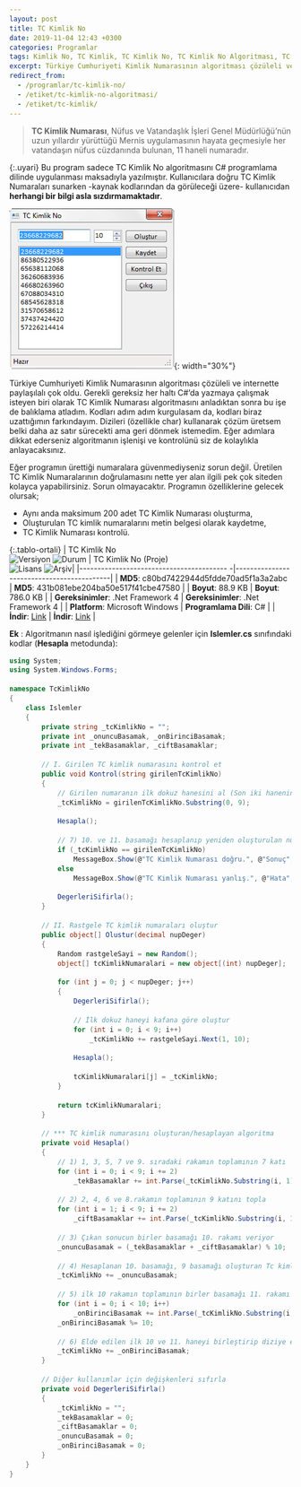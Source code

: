 ```yaml
---
layout: post
title: TC Kimlik No
date: 2019-11-04 12:43 +0300
categories: Programlar
tags: Kimlik No, TC Kimlik, TC Kimlik No, TC Kimlik No Algoritması, TC Kimlik Numarası
excerpt: Türkiye Cumhuriyeti Kimlik Numarasının algoritması çözüleli ve internette paylaşılalı çok oldu. Gerekli gereksiz her haltı C#’da yazmaya çalışmak isteyen biri olarak TC Kimlik Numarası algoritmasını anladıktan sonra bu işe de balıklama atladım....
redirect_from:
  - /programlar/tc-kimlik-no/
  - /etiket/tc-kimlik-no-algoritmasi/
  - /etiket/tc-kimlik/
---
```

> **TC Kimlik Numarası**, Nüfus ve Vatandaşlık İşleri Genel Müdürlüğü’nün uzun yıllardır yürüttüğü Mernis uygulamasının hayata geçmesiyle her vatandaşın nüfus cüzdanında bulunan, 11 haneli numaradır. 

{:.uyari}
Bu program sadece TC Kimlik No algoritmasını C# programlama dilinde uygulanması maksadıyla yazılmıştır. Kullanıcılara doğru TC Kimlik Numaraları sunarken -kaynak kodlarından da görüleceği üzere- kullanıcıdan **herhangi bir bilgi asla sızdırmamaktadır**.

![tc-kimlik-no](/images/programlar/tc-kimlik-no.png){: width="30%"}

 Türkiye Cumhuriyeti Kimlik Numarasının algoritması çözüleli ve internette paylaşılalı çok oldu. Gerekli gereksiz her haltı C#’da yazmaya çalışmak isteyen biri olarak TC Kimlik Numarası algoritmasını anladıktan sonra bu işe de balıklama atladım. Kodları adım adım kurgulasam da, kodları biraz uzattığımın farkındayım. Dizileri (özellikle char) kullanarak çözüm üretsem belki daha az satır sürecekti ama geri dönmek istemedim. Eğer adımlara dikkat ederseniz algoritmanın işlenişi ve kontrolünü siz de kolaylıkla anlayacaksınız.

Eğer programın ürettiği numaralara güvenmediyseniz sorun değil. Üretilen TC Kimlik Numaralarının doğrulamasını nette yer alan ilgili pek çok siteden kolayca yapabilirsiniz. Sorun olmayacaktır. Programın özelliklerine gelecek olursak;

- Aynı anda maksimum 200 adet TC Kimlik Numarası oluşturma,
- Oluşturulan TC kimlik numaralarını metin belgesi olarak kaydetme,
- TC Kimlik Numarası kontrolü.

{:.tablo-ortali}
| TC Kimlik No<br>![Versiyon](https://img.shields.io/badge/Versiyon-1.1-blueviolet.svg?style=flat) ![Durum](https://img.shields.io/badge/Durum-Çalışıyor-success.svg?style=flat) | TC Kimlik No (Proje)<br>![Lisans](https://img.shields.io/badge/Lisans-MIT-blue.svg?style=flat) ![Arşiv](https://img.shields.io/badge/Arşiv-orange.svg?style=flat)|
|----------------------------------------- -|-------------------------------------------|
| **MD5**: c80bd7422944d5fdde70ad5f1a3a2abc | **MD5**: 431b081ebe204ba50e517f41cbe47580 | 
| **Boyut**: 88.9 KB                       | **Boyut**: 786.0 KB                         |
| **Gereksinimler**: .Net Framework 4     | **Gereksinimler**: .Net Framework 4     |
| **Platform**: Microsoft Windows           | **Programlama Dili**: C#                  |
| **İndir**: [Link](https://www.dropbox.com/s/cqas7tsm6q5as2j/tc-kimlik-no.zip?dl=1)         | **İndir**: [Link](https://www.dropbox.com/s/6smrlz98wnehow8/tc-kimlik-no-proje.zip?dl=1) |

**Ek** : Algoritmanın nasıl işlediğini görmeye gelenler için **Islemler.cs** sınıfındaki kodlar (**Hesapla** metodunda):

```csharp
using System;
using System.Windows.Forms;

namespace TcKimlikNo
{
    class Islemler
    {
        private string _tcKimlikNo = "";
        private int _onuncuBasamak, _onBirinciBasamak;
        private int _tekBasamaklar, _ciftBasamaklar;

        // I. Girilen TC kimlik numarasını kontrol et
        public void Kontrol(string girilenTcKimlikNo)
        {
            // Girilen numaranın ilk dokuz hanesini al (Son iki hanenin doğruluğunu program hesaplayacak)
            _tcKimlikNo = girilenTcKimlikNo.Substring(0, 9);

            Hesapla();

            // 7) 10. ve 11. basamağı hesaplanıp yeniden oluşturulan numarayla, sisteme girileni karşılaştır
            if (_tcKimlikNo == girilenTcKimlikNo)
                MessageBox.Show(@"TC Kimlik Numarası doğru.", @"Sonuç", MessageBoxButtons.OK, MessageBoxIcon.Information);
            else
                MessageBox.Show(@"TC Kimlik Numarası yanlış.", @"Hata", MessageBoxButtons.OK, MessageBoxIcon.Error);

            DegerleriSifirla();
        }

        // II. Rastgele TC kimlik numaraları oluştur
        public object[] Olustur(decimal nupDeger)
        {
            Random rastgeleSayi = new Random();
            object[] tcKimlikNumaralari = new object[(int) nupDeger];

            for (int j = 0; j < nupDeger; j++)
            {
                DegerleriSifirla();

                // İlk dokuz haneyi kafana göre oluştur
                for (int i = 0; i < 9; i++)
                    _tcKimlikNo += rastgeleSayi.Next(1, 10);

                Hesapla();

                tcKimlikNumaralari[j] = _tcKimlikNo;
            }

            return tcKimlikNumaralari;
        }

        // *** TC kimlik numarasını oluşturan/hesaplayan algoritma
        private void Hesapla()
        {
            // 1) 1, 3, 5, 7 ve 9. sıradaki rakamın toplamının 7 katı 
            for (int i = 0; i < 9; i += 2)
                _tekBasamaklar += int.Parse(_tcKimlikNo.Substring(i, 1)) * 7;

            // 2) 2, 4, 6 ve 8.rakamın toplamının 9 katını topla
            for (int i = 1; i < 9; i += 2)
                _ciftBasamaklar += int.Parse(_tcKimlikNo.Substring(i, 1)) * 9;

            // 3) Çıkan sonucun birler basamağı 10. rakamı veriyor
            _onuncuBasamak = (_tekBasamaklar + _ciftBasamaklar) % 10;

            // 4) Hesaplanan 10. basamağı, 9 basamağı oluşturan Tc kimlik numarasına ekle
            _tcKimlikNo += _onuncuBasamak;

            // 5) ilk 10 rakamın toplamının birler basamağı 11. rakamı veriyor
            for (int i = 0; i < 10; i++)
                _onBirinciBasamak += int.Parse(_tcKimlikNo.Substring(i, 1));
            _onBirinciBasamak %= 10;

            // 6) Elde edilen ilk 10 ve 11. haneyi birleştirip diziye ekle
            _tcKimlikNo += _onBirinciBasamak;
        }

        // Diğer kullanımlar için değişkenleri sıfırla
        private void DegerleriSifirla()
        {
            _tcKimlikNo = "";
            _tekBasamaklar = 0;
            _ciftBasamaklar = 0;
            _onuncuBasamak = 0;
            _onBirinciBasamak = 0;
        }
    }
}
```